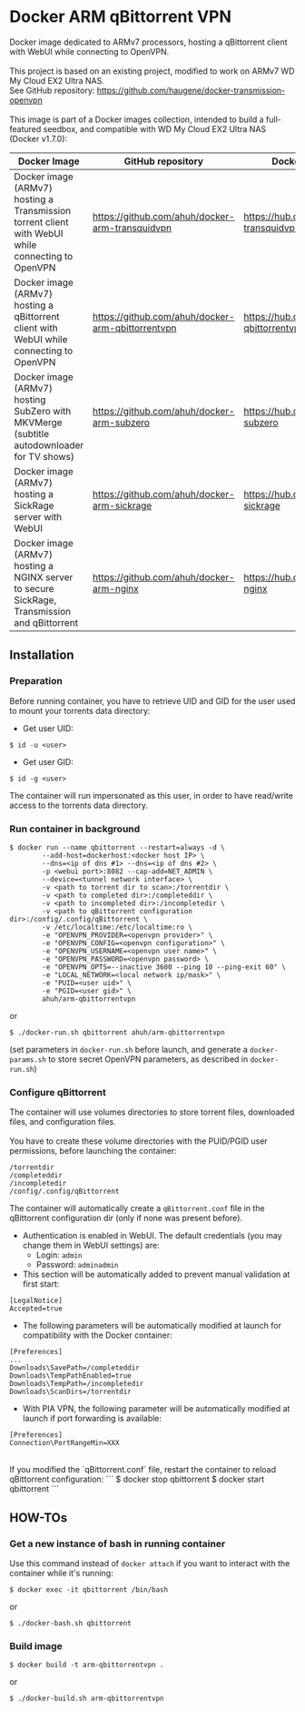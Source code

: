 # Docker ARM qBittorrent VPN
Docker image dedicated to ARMv7 processors, hosting a qBittorrent client with WebUI while connecting to OpenVPN.<br />
<br />
This project is based on an existing project, modified to work on ARMv7 WD My Cloud EX2 Ultra NAS.<br />
See GitHub repository: https://github.com/haugene/docker-transmission-openvpn<br />
<br />
This image is part of a Docker images collection, intended to build a full-featured seedbox, and compatible with WD My Cloud EX2 Ultra NAS (Docker v1.7.0):

Docker Image | GitHub repository | Docker Hub repository
------------ | ----------------- | -----------------
Docker image (ARMv7) hosting a Transmission torrent client with WebUI while connecting to OpenVPN | https://github.com/ahuh/docker-arm-transquidvpn | https://hub.docker.com/r/ahuh/arm-transquidvpn
Docker image (ARMv7) hosting a qBittorrent client with WebUI while connecting to OpenVPN | https://github.com/ahuh/docker-arm-qbittorrentvpn | https://hub.docker.com/r/ahuh/arm-qbittorrentvpn
Docker image (ARMv7) hosting SubZero with MKVMerge (subtitle autodownloader for TV shows) | https://github.com/ahuh/docker-arm-subzero | https://hub.docker.com/r/ahuh/arm-subzero
Docker image (ARMv7) hosting a SickRage server with WebUI | https://github.com/ahuh/docker-arm-sickrage | https://hub.docker.com/r/ahuh/arm-sickrage
Docker image (ARMv7) hosting a NGINX server to secure SickRage, Transmission and qBittorrent | https://github.com/ahuh/docker-arm-nginx | https://hub.docker.com/r/ahuh/arm-nginx

## Installation

### Preparation
Before running container, you have to retrieve UID and GID for the user used to mount your torrents data directory:
* Get user UID:
```
$ id -u <user>
```
* Get user GID:
```
$ id -g <user>
```
The container will run impersonated as this user, in order to have read/write access to the torrents data directory.

### Run container in background
```
$ docker run --name qbittorrent --restart=always -d \
		--add-host=dockerhost:<docker host IP> \
		--dns=<ip of dns #1> --dns=<ip of dns #2> \
		-p <webui port>:8082 --cap-add=NET_ADMIN \
		--device=<tunnel network interface> \			  
		-v <path to torrent dir to scan>:/torrentdir \
		-v <path to completed dir>:/completeddir \
		-v <path to incompleted dir>:/incompletedir \
		-v <path to qBittorrent configuration dir>:/config/.config/qBittorrent \
		-v /etc/localtime:/etc/localtime:ro \
		-e "OPENVPN_PROVIDER=<openvpn provider>" \
		-e "OPENVPN_CONFIG=<openvpn configuration>" \
		-e "OPENVPN_USERNAME=<openvpn user name>" \
		-e "OPENVPN_PASSWORD=<openvpn password> \
		-e "OPENVPN_OPTS=--inactive 3600 --ping 10 --ping-exit 60" \
		-e "LOCAL_NETWORK=<local network ip/mask>" \
		-e "PUID=<user uid>" \
		-e "PGID=<user gid>" \
		ahuh/arm-qbittorrentvpn
```
or
```
$ ./docker-run.sh qbittorrent ahuh/arm-qbittorrentvpn
```
(set parameters in `docker-run.sh` before launch, and generate a `docker-params.sh` to store secret OpenVPN parameters, as described in `docker-run.sh`)

### Configure qBittorrent
The container will use volumes directories to store torrent files, downloaded files, and configuration files.<br />
<br />
You have to create these volume directories with the PUID/PGID user permissions, before launching the container:
```
/torrentdir
/completeddir
/incompletedir
/config/.config/qBittorrent
```

The container will automatically create a `qBittorrent.conf` file in the qBittorrent configuration dir (only if none was present before).<br />
* Authentication is enabled in WebUI. The default credentials (you may change them in WebUI settings) are: 
	* Login: `admin`
	* Password: `adminadmin`
* This section will be automatically added to prevent manual validation at first start:
```
[LegalNotice]
Accepted=true
```
* The following parameters will be automatically modified at launch for compatibility with the Docker container:
```
[Preferences]
...
Downloads\SavePath=/completeddir
Downloads\TempPathEnabled=true
Downloads\TempPath=/incompletedir
Downloads\ScanDirs=/torrentdir
```
* With PIA VPN, the following parameter will be automatically modified at launch if port forwarding is available:
```
[Preferences]
Connection\PortRangeMin=XXX
```
<br />
If you modified the `qBittorrent.conf` file, restart the container to reload qBittorrent configuration:
```
$ docker stop qbittorrent
$ docker start qbittorrent
```

## HOW-TOs

### Get a new instance of bash in running container
Use this command instead of `docker attach` if you want to interact with the container while it's running:
```
$ docker exec -it qbittorrent /bin/bash
```
or
```
$ ./docker-bash.sh qbittorrent
```

### Build image
```
$ docker build -t arm-qbittorrentvpn .
```
or
```
$ ./docker-build.sh arm-qbittorrentvpn
```
